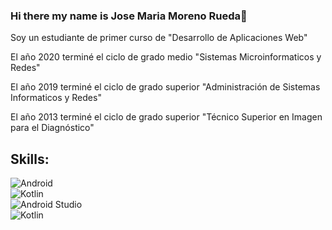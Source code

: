 ### Hi there my name is Jose Maria Moreno Rueda👋
Soy un estudiante de primer curso de "Desarrollo de Aplicaciones Web"

El año 2020 terminé el ciclo de grado medio "Sistemas Microinformaticos y Redes"

El año 2019 terminé el ciclo de grado superior "Administración de Sistemas Informaticos y Redes"

El año 2013 terminé el ciclo de grado superior "Técnico Superior en Imagen para el Diagnóstico"

## Skills:
![Android](https://img.shields.io/badge/DAW-3DOC84?style=for-the-badge&logo=gitlab&logoColor=white&labelColor=101010)</br>
![Kotlin](https://img.shields.io/badge/SMR-0095D5?style=for-the-badge&logo=paypal&logoColor=green&labelColor=F7F73B)</br>
![Android Studio](https://img.shields.io/badge/ASIR-orange?style=for-the-badge&logo=android-studio&logoColor=white&labelColor=101010)</br>
![Kotlin](https://img.shields.io/badge/TSID-F1614D?style=for-the-badge&logo=bitcoin&logoColor=red&labelColor=101010)</br>


<!--
**JoseMariaMorenoRueda/JoseMariaMorenoRueda** is a ✨ _special_ ✨ repository because its `README.md` (this file) appears on your GitHub profile.


